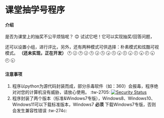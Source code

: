 # 课堂抽学号程序

#### 介绍
是否为课堂上的抽奖不公平烦恼呢？ :blush: 试试它吧！它可以实现抽奖/回答问题，

还可以设置小组，进行评比，另外，还有两种模式可供选择：朴素模式和炫酷可视模式。 **（还未实现，正在开发）** :clock1: :clock130: :clock2: :clock230: :clock3: :clock330: :clock4: :clock430: :clock5: :clock530: :clock6: :clock630: :clock7: :clock730: :clock8: :clock830: :clock9: :clock930:            

#### 注意事项
   1. 程序以python为源代码封装而成，部分杀毒软件（如：360）会报毒，程序绝对对您的计算机没有威胁，请放心使用。 :tw-2705: 
[![Security Status](https://www.murphysec.com/platform3/v31/badge/1680862104445337600.svg)](https://www.murphysec.com/console/report/1680862095024930816/1680862104445337600) 
   2. 程序封装了两个版本（标准&Windows7专版），Windows8、Windows10、Windows11可以下载标准版本，Windows7  **必须** 下载Windows7专版，否则会发生兼容性错误 :tw-274c:  

